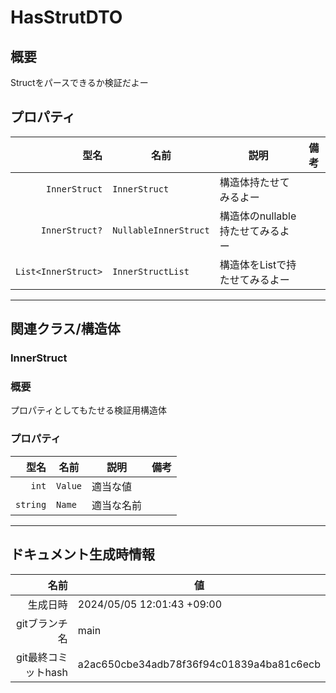 # HasStrutDTO

## 概要

Structをパースできるか検証だよー

## プロパティ

| 型名 | 名前 | 説明 | 備考 |
| ---: | ---- | ---- | ---- |
| `InnerStruct` | `InnerStruct` | 構造体持たせてみるよー |  |
| `InnerStruct?` | `NullableInnerStruct` | 構造体のnullable持たせてみるよー |  |
| `List<InnerStruct>` | `InnerStructList` | 構造体をListで持たせてみるよー |  |

---

## 関連クラス/構造体

### InnerStruct

### 概要

プロパティとしてもたせる検証用構造体

### プロパティ

| 型名 | 名前 | 説明 | 備考 |
| ---: | ---- | ---- | ---- |
| `int` | `Value` | 適当な値 |  |
| `string` | `Name` | 適当な名前 |  |

---

## ドキュメント生成時情報

| 名前 | 値 |
| ---: | ---- |
| 生成日時 | 2024/05/05 12:01:43 +09:00 |
| gitブランチ名 | main |
| git最終コミットhash | a2ac650cbe34adb78f36f94c01839a4ba81c6ecb |
